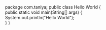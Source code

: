 package com.taniya;
public class Hello World
{   
      public static void main(String[] args)
      {       
         System.out.println("Hello World");   
      }
} 
